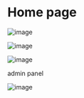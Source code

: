 # Home page
![image](https://user-images.githubusercontent.com/76832603/216781462-40c01eb5-d966-4b2a-83c8-73e2bdb50bd0.png)

![image](https://user-images.githubusercontent.com/76832603/216781522-c75e1801-9fb2-430f-87e8-f44590091808.png)

![image](https://user-images.githubusercontent.com/76832603/216781540-fd6f27f5-fbad-4d8e-ae5c-41a726484f1d.png)

admin  panel

![image](https://user-images.githubusercontent.com/76832603/216781677-f980a101-9c5e-471e-ae32-de40ba261157.png)


